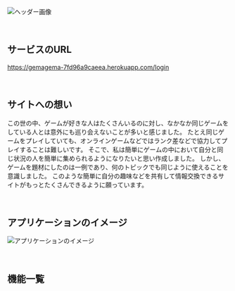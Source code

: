 ![ヘッダー画像](https://github.com/juice999x/GameMatchingSite/assets/136160772/c4122731-7dbc-4924-a700-dfc8051b863b)

<br />

## サービスのURL

https://gemagema-7fd96a9caeea.herokuapp.com/login

<br />

## サイトへの想い

この世の中、ゲームが好きな人はたくさんいるのに対し、なかなか同じゲームをしている人とは意外にも巡り会えないことが多いと感じました。
たとえ同じゲームをプレイしていても、オンラインゲームなどではランク差などで協力してプレイすることは難しいです。
そこで、私は簡単にゲームの中において自分と同じ状況の人を簡単に集められるようになりたいと思い作成しました。
しかし、ゲームを題材にしたのは一例であり、何のトピックでも同じように使えることを意識しました。
このような簡単に自分の趣味などを共有して情報交換できるサイトがもっとたくさんできるように願っています。

<br />

## アプリケーションのイメージ
![アプリケーションのイメージ](https://github.com/juice999x/GameMatchingSite/assets/136160772/0e782f57-15e3-4fc8-9ca5-f81901c6e131)

<br />

## 機能一覧
